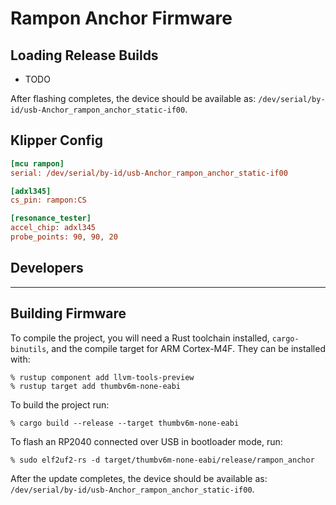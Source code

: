 # Rampon Anchor Firmware

## Loading Release Builds

- TODO

After flashing completes, the device should be available as:
`/dev/serial/by-id/usb-Anchor_rampon_anchor_static-if00`.

## Klipper Config

```ini
[mcu rampon]
serial: /dev/serial/by-id/usb-Anchor_rampon_anchor_static-if00

[adxl345]
cs_pin: rampon:CS

[resonance_tester]
accel_chip: adxl345
probe_points: 90, 90, 20
```

## Developers

---

## Building Firmware

To compile the project, you will need a Rust toolchain installed, `cargo-binutils`, and the compile target for ARM Cortex-M4F. They can be installed with:

```
% rustup component add llvm-tools-preview
% rustup target add thumbv6m-none-eabi
```

To build the project run:

```
% cargo build --release --target thumbv6m-none-eabi
```

To flash an RP2040 connected over USB in bootloader mode, run:

```
% sudo elf2uf2-rs -d target/thumbv6m-none-eabi/release/rampon_anchor
```

After the update completes, the device should be available as:
`/dev/serial/by-id/usb-Anchor_rampon_anchor_static-if00`.
